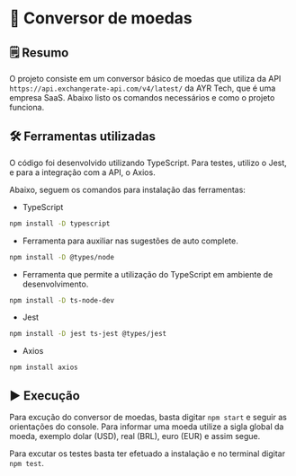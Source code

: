 # 💱 Conversor de moedas

## 🗒️ Resumo
O projeto consiste em um conversor básico de moedas que utiliza da API `https://api.exchangerate-api.com/v4/latest/` da AYR Tech, que é uma empresa SaaS. Abaixo listo os comandos necessários e como o projeto funciona.

## 🛠️ Ferramentas utilizadas
O código foi desenvolvido utilizando TypeScript. Para testes, utilizo o Jest, e para a integração com a API, o Axios. 

Abaixo, seguem os comandos para instalação das ferramentas:

- TypeScript
~~~bash
npm install -D typescript
~~~

- Ferramenta para auxiliar nas sugestões de auto complete.
~~~bash
npm install -D @types/node
~~~

- Ferramenta que permite a utilização do TypeScript em ambiente de desenvolvimento.
~~~bash
npm install -D ts-node-dev
~~~

- Jest 
~~~bash
npm install -D jest ts-jest @types/jest
~~~

- Axios
~~~bash
npm install axios
~~~

## ▶️ Execução
Para excução do conversor de moedas, basta digitar `npm start` e seguir as orientações do console. Para informar uma moeda utilize a sigla global da moeda, exemplo dolar (USD), real (BRL), euro (EUR) e assim segue.

Para excutar os testes basta ter efetuado a instalação e no terminal digitar `npm test`.
